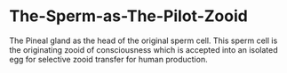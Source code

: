 # The-Sperm-as-The-Pilot-Zooid
The Pineal gland as the head of the original sperm cell. This sperm cell is the originating zooid of consciousness which is accepted into an isolated egg for selective zooid transfer for human production. 
